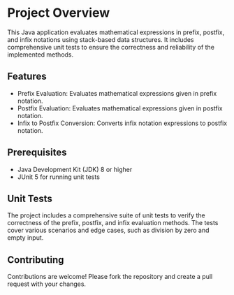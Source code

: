 # Project Overview
This Java application evaluates mathematical expressions in prefix, postfix, and infix notations using stack-based data structures. It includes comprehensive unit tests to ensure the correctness and reliability of the implemented methods.

## Features
- Prefix Evaluation: Evaluates mathematical expressions given in prefix notation.
- Postfix Evaluation: Evaluates mathematical expressions given in postfix notation.
- Infix to Postfix Conversion: Converts infix notation expressions to postfix notation.
## Prerequisites
- Java Development Kit (JDK) 8 or higher
- JUnit 5 for running unit tests
## Unit Tests
The project includes a comprehensive suite of unit tests to verify the correctness of the prefix, postfix, and infix evaluation methods. The tests cover various scenarios and edge cases, such as division by zero and empty input.
## Contributing
Contributions are welcome! Please fork the repository and create a pull request with your changes.
